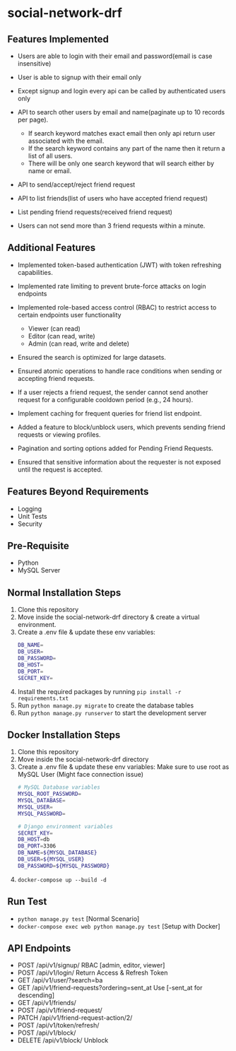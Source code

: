 # social-network-drf

## Features Implemented

- Users are able to login with their email and password(email is case
insensitive)
- User is able to signup with their email only
- Except signup and login every api can be called by authenticated users only

- API to search other users by email and name(paginate up to 10 records per page).
    - If search keyword matches exact email then only api return user associated with the email.
    - If the search keyword contains any part of the name then it return a list of all users.
    - There will be only one search keyword that will search either by name or email.
- API to send/accept/reject friend request
- API to list friends(list of users who have accepted friend request)
- List pending friend requests(received friend request)
- Users can not send more than 3 friend requests within a minute.

## Additional Features
- Implemented token-based authentication (JWT) with token refreshing capabilities.

- Implemented rate limiting to prevent brute-force attacks on login endpoints

- Implemented role-based access control (RBAC) to restrict access to certain
endpoints user functionality
    - Viewer (can read)
    - Editor (can read, write)
    - Admin (can read, write and delete)

- Ensured the search is optimized for large datasets.

- Ensured atomic operations to handle race conditions when sending or accepting
friend requests.

- If a user rejects a friend request, the sender cannot send another request for a
configurable cooldown period (e.g., 24 hours).

- Implement caching for frequent queries for friend list endpoint.

- Added a feature to block/unblock users, which prevents sending friend requests or
viewing profiles.

- Pagination and sorting options added for Pending Friend Requests.

- Ensured that sensitive information about the requester is not exposed until the
request is accepted.



## Features Beyond Requirements
- Logging
- Unit Tests
- Security

## Pre-Requisite
- Python
- MySQL Server 

## Normal Installation Steps
1. Clone this repository
2. Move inside the social-network-drf directory & create a virtual environment.
3. Create a .env file & update these env variables:
    ```bash
    DB_NAME= 
    DB_USER=
    DB_PASSWORD=
    DB_HOST=
    DB_PORT=
    SECRET_KEY=
4. Install the required packages by running `pip install -r requirements.txt`
5. Run `python manage.py migrate` to create the database tables
6. Run `python manage.py runserver` to start the development server


## Docker Installation Steps
1. Clone this repository
2. Move inside the social-network-drf directory
3. Create a .env file & update these env variables:
Make sure to use root as MySQL User (Might face connection issue)
    ```bash
    # MySQL Database variables
    MYSQL_ROOT_PASSWORD=
    MYSQL_DATABASE=
    MYSQL_USER=
    MYSQL_PASSWORD=

    # Django environment variables
    SECRET_KEY=
    DB_HOST=db
    DB_PORT=3306
    DB_NAME=${MYSQL_DATABASE}
    DB_USER=${MYSQL_USER}
    DB_PASSWORD=${MYSQL_PASSWORD}

4. `docker-compose up --build -d` 

## Run Test
-  `python manage.py test` [Normal Scenario]
-  `docker-compose exec web python manage.py test` [Setup with Docker]

## API Endpoints
- POST /api/v1/signup/  RBAC [admin, editor, viewer]
- POST /api/v1/login/   Return Access & Refresh Token
- GET /api/v1/user/?search=ba 
- GET /api/v1/friend-requests?ordering=sent_at  Use [-sent_at for descending]
- GET /api/v1/friends/ 
- POST /api/v1/friend-request/
- PATCH /api/v1/friend-request-action/2/
- POST /api/v1/token/refresh/
- POST /api/v1/block/
- DELETE /api/v1/block/  Unblock